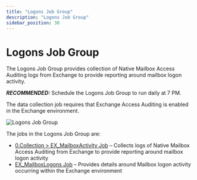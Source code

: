 ```yaml
---
title: "Logons Job Group"
description: "Logons Job Group"
sidebar_position: 30
---
```


# Logons Job Group

The Logons Job Group provides collection of Native Mailbox Access Auditing logs from Exchange to
provide reporting around mailbox logon activity.

**_RECOMMENDED:_** Schedule the Logons Job Group to run daily at 7 PM.

The data collection job requires that Exchange Access Auditing is enabled in the Exchange
environment.

![Logons Job Group](/img/product_docs/accessanalyzer/12.0/solutions/exchange/mailboxes/logons/jobstree.webp)

The jobs in the Logons Job Group are:

- [0.Collection > EX_MailboxActivity Job](/docs/accessanalyzer/12.0/solutions/exchange/mailboxes/logons/ex_mailboxactivity.md) – Collects logs of Native Mailbox
  Access Auditing from Exchange to provide reporting around mailbox logon activity
- [EX_MailboxLogons Job](/docs/accessanalyzer/12.0/solutions/exchange/mailboxes/logons/ex_mailboxlogons.md) – Provides details around Mailbox logon activity
  occurring within the Exchange environment
